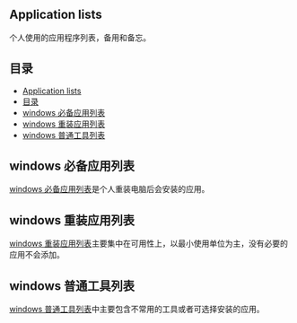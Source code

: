 ## Application lists

个人使用的应用程序列表，备用和备忘。

## 目录

- [Application lists](#application-lists)
- [目录](#目录)
- [windows 必备应用列表](#windows-必备应用列表)
- [windows 重装应用列表](#windows-重装应用列表)
- [windows 普通工具列表](#windows-普通工具列表)

## windows 必备应用列表

[windows 必备应用列表]是个人重装电脑后会安装的应用。

## windows 重装应用列表

[windows 重装应用列表]主要集中在可用性上，以最小使用单位为主，没有必要的应用不会添加。

## windows 普通工具列表

[windows 普通工具列表]中主要包含不常用的工具或者可选择安装的应用。

[windows 必备应用列表]: ./windowsApplications.md
[windows 重装应用列表]: ./windowsSystemReinstallationApplications.md
[windows 普通工具列表]: ./windowsTools.md
